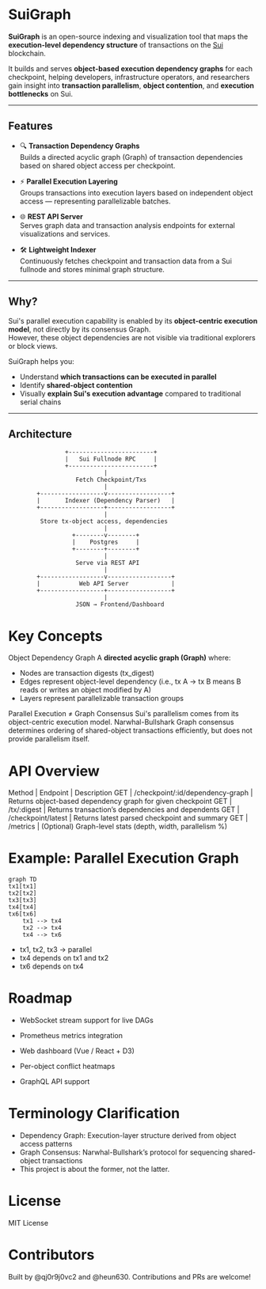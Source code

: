 # SuiGraph

**SuiGraph** is an open-source indexing and visualization tool that maps the **execution-level dependency structure** of transactions on the [Sui](https://sui.io) blockchain.

It builds and serves **object-based execution dependency graphs** for each checkpoint, helping developers, infrastructure operators, and researchers gain insight into **transaction parallelism**, **object contention**, and **execution bottlenecks** on Sui.

---

## Features

- 🔍 **Transaction Dependency Graphs**  
  Builds a directed acyclic graph (Graph) of transaction dependencies based on shared object access per checkpoint.

- ⚡ **Parallel Execution Layering**  
  Groups transactions into execution layers based on independent object access — representing parallelizable batches.

- 🌐 **REST API Server**  
  Serves graph data and transaction analysis endpoints for external visualizations and services.

- 🛠 **Lightweight Indexer**  
  Continuously fetches checkpoint and transaction data from a Sui fullnode and stores minimal graph structure.

---

## Why?

Sui's parallel execution capability is enabled by its **object-centric execution model**, not directly by its consensus Graph.  
However, these object dependencies are not visible via traditional explorers or block views.

SuiGraph helps you:

- Understand **which transactions can be executed in parallel**
- Identify **shared-object contention**
- Visually **explain Sui's execution advantage** compared to traditional serial chains

---

## Architecture

```text
                +------------------------+
                |   Sui Fullnode RPC     |
                +------------------------+
                           |
                   Fetch Checkpoint/Txs
                           |
        +------------------v------------------+
        |       Indexer (Dependency Parser)   |
        +------------------+------------------+
                           |
         Store tx-object access, dependencies
                           |
                  +--------v--------+
                  |    Postgres     |
                  +--------+--------+
                           |
                   Serve via REST API
                           |
        +------------------v------------------+
        |           Web API Server            |
        +------------------+------------------+
                           |
                   JSON → Frontend/Dashboard
```

# Key Concepts
Object Dependency Graph
A **directed acyclic graph (Graph)** where:
- Nodes are transaction digests (tx_digest)
- Edges represent object-level dependency (i.e., tx A → tx B means B reads or writes an object modified by A)
- Layers represent parallelizable transaction groups

Parallel Execution ≠ Graph Consensus
Sui's parallelism comes from its object-centric execution model.
Narwhal-Bullshark Graph consensus determines ordering of shared-object transactions efficiently, but does not provide parallelism itself.

# API Overview
Method | Endpoint | Description
GET | /checkpoint/:id/dependency-graph | Returns object-based dependency graph for given checkpoint
GET | /tx/:digest | Returns transaction’s dependencies and dependents
GET | /checkpoint/latest | Returns latest parsed checkpoint and summary
GET | /metrics | (Optional) Graph-level stats (depth, width, parallelism %)

# Example: Parallel Execution Graph
```mermaid
graph TD
tx1[tx1]
tx2[tx2]
tx3[tx3]
tx4[tx4]
tx6[tx6]
    tx1 --> tx4
    tx2 --> tx4
    tx4 --> tx6
```

- tx1, tx2, tx3 → parallel
- tx4 depends on tx1 and tx2
- tx6 depends on tx4

# Roadmap
- WebSocket stream support for live DAGs

- Prometheus metrics integration

- Web dashboard (Vue / React + D3)

- Per-object conflict heatmaps

- GraphQL API support

# Terminology Clarification
- Dependency Graph: Execution-layer structure derived from object access patterns
- Graph Consensus: Narwhal-Bullshark’s protocol for sequencing shared-object transactions
- This project is about the former, not the latter.

# License
MIT License

# Contributors
Built by @qj0r9j0vc2 and @heun630.
Contributions and PRs are welcome!